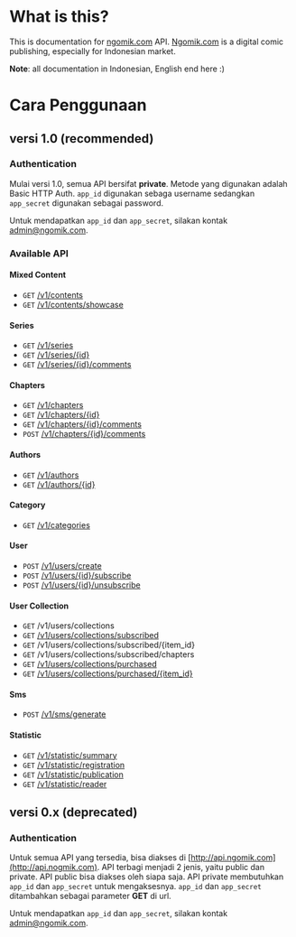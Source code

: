 What is this?
==============

This is documentation for [ngomik.com](http://ngomik.com) API. [Ngomik.com](http://ngomik.com) is a digital comic publishing, especially for Indonesian market. 

**Note**: all documentation in Indonesian, English end here :)

# Cara Penggunaan

## versi 1.0 (recommended)

### Authentication
Mulai versi 1.0, semua API bersifat **private**. Metode yang digunakan adalah Basic HTTP Auth. `app_id` digunakan sebaga username sedangkan `app_secret` digunakan sebagai password.

Untuk mendapatkan `app_id` dan `app_secret`, silakan kontak admin@ngomik.com. 

### Available API

#### Mixed Content
* `GET` [/v1/contents](v1/content.md#index)
* `GET` [/v1/contents/showcase](v1/content.md#showcase)

#### Series
* `GET` [/v1/series](v1/series.md#index)
* `GET` [/v1/series/{id}](v1/series.md#detail)
* `GET` [/v1/series/{id}/comments](v1/series.md#get-comments)

#### Chapters
* `GET` [/v1/chapters](v1/chapter.md#index)
* `GET` [/v1/chapters/{id}](v1/chapter.md#detail)
* `GET` [/v1/chapters/{id}/comments](v1/chapter.md#get-comments)
* `POST` [/v1/chapters/{id}/comments](v1/chapter.md#post-comments)

#### Authors
* `GET` [/v1/authors](v1/authors.md#index)
* `GET` [/v1/authors/{id}](v1/author.md#detail)

#### Category
* `GET` [/v1/categories](v1/category.md#index)

#### User
* `POST` [/v1/users/create](v1/user.md#index)
* `POST` [/v1/users/{id}/subscribe](v1/user.md#subscribe)
* `POST` [/v1/users/{id}/unsubscribe](v1/user.md#unsubscribe)

#### User Collection
* `GET` /v1/users/collections
* `GET` [/v1/users/collections/subscribed](v1/collection.md#subscribed)
* `GET` /v1/users/collections/subscribed/{item_id}
* `GET` /v1/users/collections/subscribed/chapters
* `GET` [/v1/users/collections/purchased](v1/collection.md#purchased)
* `GET` [/v1/users/collections/purchased/{item_id}](v1/collection.md#purchased)

#### Sms
* `POST` [/v1/sms/generate](v1/sms.md#generate)

#### Statistic
* `GET` [/v1/statistic/summary](v1/statistic.md#summary)
* `GET` [/v1/statistic/registration](v1/statistic.md#daily-registration)
* `GET` [/v1/statistic/publication](v1/statistic.md#daily-publication)
* `GET` [/v1/statistic/reader](v1/statistic.md#daily-reader)

## versi 0.x (deprecated)

### Authentication
Untuk semua API yang tersedia, bisa diakses di [http://api.ngomik.com](http://api.nogmik.com). API terbagi menjadi 2 jenis, yaitu public dan private. API public bisa diakses oleh siapa saja. API private membutuhkan `app_id` dan `app_secret` untuk mengaksesnya. `app_id` dan `app_secret` ditambahkan sebagai parameter **GET** di url.

Untuk mendapatkan `app_id` dan `app_secret`, silakan kontak admin@ngomik.com. 

